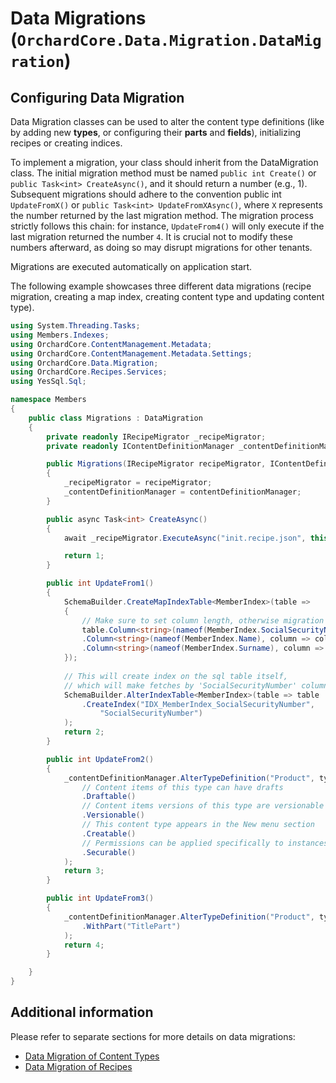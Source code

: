# Data Migrations (`OrchardCore.Data.Migration.DataMigration`)

## Configuring Data Migration

Data Migration classes can be used to alter the content type definitions (like by adding new __types__, or configuring their __parts__ and __fields__),
initializing recipes or creating indices.

To implement a migration, your class should inherit from the DataMigration class. The initial migration method must be named `public int Create()` or `public Task<int> CreateAsync()`, and it should return a number (e.g., 1). Subsequent migrations should adhere to the convention public int `UpdateFromX()` or `public Task<int> UpdateFromXAsync()`, where `X` represents the number returned by the last migration method. The migration process strictly follows this chain: for instance, `UpdateFrom4()` will only execute if the last migration returned the number `4`. It is crucial not to modify these numbers afterward, as doing so may disrupt migrations for other tenants.

Migrations are executed automatically on application start.

The following example showcases three different data migrations (recipe migration, creating a map index, creating content type and updating content type).

```csharp
using System.Threading.Tasks;
using Members.Indexes;
using OrchardCore.ContentManagement.Metadata;
using OrchardCore.ContentManagement.Metadata.Settings;
using OrchardCore.Data.Migration;
using OrchardCore.Recipes.Services;
using YesSql.Sql;

namespace Members
{
    public class Migrations : DataMigration
    {
        private readonly IRecipeMigrator _recipeMigrator;
        private readonly IContentDefinitionManager _contentDefinitionManager;

        public Migrations(IRecipeMigrator recipeMigrator, IContentDefinitionManager contentDefinitionManager)
        {
            _recipeMigrator = recipeMigrator;
            _contentDefinitionManager = contentDefinitionManager;
        }

        public async Task<int> CreateAsync()
        {
            await _recipeMigrator.ExecuteAsync("init.recipe.json", this);

            return 1;
        }

        public int UpdateFrom1()
        {
            SchemaBuilder.CreateMapIndexTable<MemberIndex>(table =>
            {
                // Make sure to set column length, otherwise migration will not work for all databases
                table.Column<string>(nameof(MemberIndex.SocialSecurityNumber), column => column.WithLength(11))
                .Column<string>(nameof(MemberIndex.Name), column => column.WithLength(26))
                .Column<string>(nameof(MemberIndex.Surname), column => column.WithLength(26))
            });
            
            // This will create index on the sql table itself, 
            // which will make fetches by 'SocialSecurityNumber' column faster
            SchemaBuilder.AlterIndexTable<MemberIndex>(table => table
                .CreateIndex("IDX_MemberIndex_SocialSecurityNumber",
                    "SocialSecurityNumber")
            );
            return 2;
        }

        public int UpdateFrom2()
        {
            _contentDefinitionManager.AlterTypeDefinition("Product", type => type
                // Content items of this type can have drafts
                .Draftable()
                // Content items versions of this type are versionable
                .Versionable()
                // This content type appears in the New menu section
                .Creatable()
                // Permissions can be applied specifically to instances of this type
                .Securable()
            );
            return 3;
        }

        public int UpdateFrom3()
        {
            _contentDefinitionManager.AlterTypeDefinition("Product", type => type
                .WithPart("TitlePart")
            );
            return 4;
        }

    }
}
```

## Additional information

Please refer to separate sections for more details on data migrations:

- [Data Migration of Content Types](../ContentTypes/README.md#migrations)
- [Data Migration of Recipes](../Recipes/README.md#recipe-migrations)
